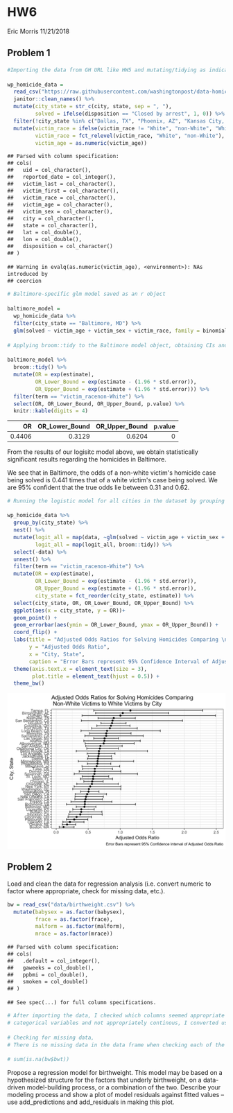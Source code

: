 HW6
================
Eric Morris
11/21/2018

Problem 1
---------

``` r
#Importing the data from GH URL like HW5 and mutating/tidying as indicated in the problem 

wp_homicide_data = 
  read_csv("https://raw.githubusercontent.com/washingtonpost/data-homicides/master/homicide-data.csv") %>% 
  janitor::clean_names() %>% 
  mutate(city_state = str_c(city, state, sep = ", "),
         solved = ifelse(disposition == "Closed by arrest", 1, 0)) %>%
  filter(!city_state %in% c("Dallas, TX", "Phoenix, AZ", "Kansas City, MO", "Tulsa, AL")) %>% 
  mutate(victim_race = ifelse(victim_race != "White", "non-White", "White"), 
         victim_race = fct_relevel(victim_race, "White", "non-White"),
         victim_age = as.numeric(victim_age))
```

    ## Parsed with column specification:
    ## cols(
    ##   uid = col_character(),
    ##   reported_date = col_integer(),
    ##   victim_last = col_character(),
    ##   victim_first = col_character(),
    ##   victim_race = col_character(),
    ##   victim_age = col_character(),
    ##   victim_sex = col_character(),
    ##   city = col_character(),
    ##   state = col_character(),
    ##   lat = col_double(),
    ##   lon = col_double(),
    ##   disposition = col_character()
    ## )

    ## Warning in evalq(as.numeric(victim_age), <environment>): NAs introduced by
    ## coercion

``` r
# Baltimore-specific glm model saved as an r object

baltimore_model =
  wp_homicide_data %>% 
  filter(city_state == "Baltimore, MD") %>% 
  glm(solved ~ victim_age + victim_sex + victim_race, family = binomial, data = .)

# Applying broom::tidy to the Baltimore model object, obtaining CIs and exponentiating as it's just a coefficient in original output 

baltimore_model %>% 
  broom::tidy() %>% 
  mutate(OR = exp(estimate),
         OR_Lower_Bound = exp(estimate - (1.96 * std.error)),
         OR_Upper_Bound = exp(estimate + (1.96 * std.error))) %>% 
  filter(term == "victim_racenon-White") %>% 
  select(OR, OR_Lower_Bound, OR_Upper_Bound, p.value) %>% 
  knitr::kable(digits = 4)
```

|      OR|  OR\_Lower\_Bound|  OR\_Upper\_Bound|  p.value|
|-------:|-----------------:|-----------------:|--------:|
|  0.4406|            0.3129|            0.6204|        0|

From the results of our logisitc model above, we obtain statistically significant results regarding the homicides in Baltimore.

We see that in Baltimore, the odds of a non-white victim's homicide case being solved is 0.441 times that of a white victim's case being solved. We are 95% confident that the true odds lie between 0.31 and 0.62.

``` r
# Running the logistic model for all cities in the dataset by grouping by the citiy and nesting their data, then plotting the OR and CI in descending order

wp_homicide_data %>% 
  group_by(city_state) %>% 
  nest() %>%
  mutate(logit_all = map(data, ~glm(solved ~ victim_age + victim_sex + victim_race, family = binomial, data = .)),
         logit_all = map(logit_all, broom::tidy)) %>%
  select(-data) %>% 
  unnest() %>% 
  filter(term == "victim_racenon-White") %>%
  mutate(OR = exp(estimate),
         OR_Lower_Bound = exp(estimate - (1.96 * std.error)),
         OR_Upper_Bound = exp(estimate + (1.96 * std.error)),
         city_state = fct_reorder(city_state, estimate)) %>%
  select(city_state, OR, OR_Lower_Bound, OR_Upper_Bound) %>% 
  ggplot(aes(x = city_state, y = OR))+
  geom_point() + 
  geom_errorbar(aes(ymin = OR_Lower_Bound, ymax = OR_Upper_Bound)) +
  coord_flip() + 
  labs(title = "Adjusted Odds Ratios for Solving Homicides Comparing \n Non-White Victims to White Victims by City", 
       y = "Adjusted Odds Ratio", 
       x = "City, State", 
       caption = "Error Bars represent 95% Confidence Interval of Adjusted Odds Ratio") + 
  theme(axis.text.x = element_text(size = 3),
        plot.title = element_text(hjust = 0.5)) + 
  theme_bw()
```

<img src="HW6_files/figure-markdown_github/All Cities GLM and plot-1.png" style="display: block; margin: auto;" />

Problem 2
---------

Load and clean the data for regression analysis (i.e. convert numeric to factor where appropriate, check for missing data, etc.).

``` r
bw = read_csv("data/birthweight.csv") %>% 
  mutate(babysex = as.factor(babysex),
         frace = as.factor(frace), 
         malform = as.factor(malform), 
         mrace = as.factor(mrace))
```

    ## Parsed with column specification:
    ## cols(
    ##   .default = col_integer(),
    ##   gaweeks = col_double(),
    ##   ppbmi = col_double(),
    ##   smoken = col_double()
    ## )

    ## See spec(...) for full column specifications.

``` r
# After importing the data, I checked which columns seemed appropriate to be converted to factors from numeric values. Those which where dichotomous or 
# categorical variables and not appropriately continous, I converted using as.factor. 

# Checking for missing data,
# There is no missing data in the data frame when checking each of the columns with the code below: 

# sum(is.na(bw$bwt))
```

Propose a regression model for birthweight. This model may be based on a hypothesized structure for the factors that underly birthweight, on a data-driven model-building process, or a combination of the two. Describe your modeling process and show a plot of model residuals against fitted values – use add\_predictions and add\_residuals in making this plot.
